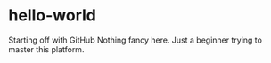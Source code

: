 # hello-world
Starting off with GitHub
Nothing fancy here. Just a beginner trying to master this platform.
